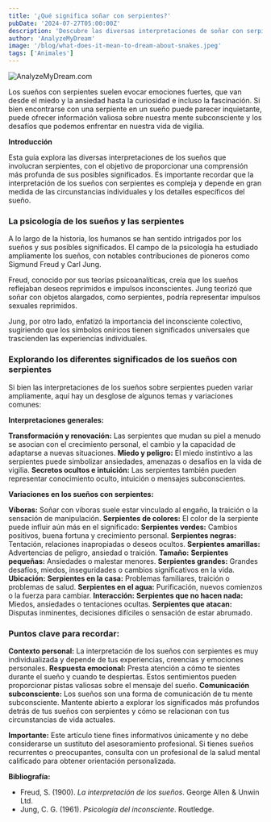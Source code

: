 ```yaml
---
title: '¿Qué significa soñar con serpientes?'
pubDate: '2024-07-27T05:00:00Z'
description: 'Descubre las diversas interpretaciones de soñar con serpientes, desde simbolizar una amenaza hasta representar una transformación personal.'
author: 'AnalyzeMyDream'
image: '/blog/what-does-it-mean-to-dream-about-snakes.jpeg'
tags: ['Animales']
---
```


![AnalyzeMyDream.com](/blog/what-does-it-mean-to-dream-about-snakes.jpeg)


Los sueños con serpientes suelen evocar emociones fuertes, que van desde el miedo y la ansiedad hasta la curiosidad e incluso la fascinación. Si bien encontrarse con una serpiente en un sueño puede parecer inquietante, puede ofrecer información valiosa sobre nuestra mente subconsciente y los desafíos que podemos enfrentar en nuestra vida de vigilia.

**Introducción**

Esta guía explora las diversas interpretaciones de los sueños que involucran serpientes, con el objetivo de proporcionar una comprensión más profunda de sus posibles significados. Es importante recordar que la interpretación de los sueños con serpientes es compleja y depende en gran medida de las circunstancias individuales y los detalles específicos del sueño.

### La psicología de los sueños y las serpientes

A lo largo de la historia, los humanos se han sentido intrigados por los sueños y sus posibles significados. El campo de la psicología ha estudiado ampliamente los sueños, con notables contribuciones de pioneros como Sigmund Freud y Carl Jung.

Freud, conocido por sus teorías psicoanalíticas, creía que los sueños reflejaban deseos reprimidos e impulsos inconscientes. Jung teorizó que soñar con objetos alargados, como serpientes, podría representar impulsos sexuales reprimidos. 

Jung, por otro lado, enfatizó la importancia del inconsciente colectivo, sugiriendo que los símbolos oníricos tienen significados universales que trascienden las experiencias individuales. 

### Explorando los diferentes significados de los sueños con serpientes

Si bien las interpretaciones de los sueños sobre serpientes pueden variar ampliamente, aquí hay un desglose de algunos temas y variaciones comunes:

**Interpretaciones generales:**

**Transformación y renovación:** Las serpientes que mudan su piel a menudo se asocian con el crecimiento personal, el cambio y la capacidad de adaptarse a nuevas situaciones. 
**Miedo y peligro:** El miedo instintivo a las serpientes puede simbolizar ansiedades, amenazas o desafíos en la vida de vigilia. 
**Secretos ocultos e intuición:** Las serpientes también pueden representar conocimiento oculto, intuición o mensajes subconscientes. 

**Variaciones en los sueños con serpientes:**

**Víboras:** Soñar con víboras suele estar vinculado al engaño, la traición o la sensación de manipulación. 
**Serpientes de colores:** El color de la serpiente puede influir aún más en el significado:
**Serpientes verdes:** Cambios positivos, buena fortuna y crecimiento personal.
**Serpientes negras:** Tentación, relaciones inapropiadas o deseos ocultos.
**Serpientes amarillas:** Advertencias de peligro, ansiedad o traición.
**Tamaño:** 
**Serpientes pequeñas:** Ansiedades o malestar menores.
**Serpientes grandes:** Grandes desafíos, miedos, inseguridades o cambios significativos en la vida.
**Ubicación:** 
**Serpientes en la casa:** Problemas familiares, traición o problemas de salud.
**Serpientes en el agua:** Purificación, nuevos comienzos o la fuerza para cambiar.
**Interacción:**
**Serpientes que no hacen nada:** Miedos, ansiedades o tentaciones ocultas.
**Serpientes que atacan:** Disputas inminentes, decisiones difíciles o sensación de estar abrumado.

### Puntos clave para recordar:

**Contexto personal:** La interpretación de los sueños con serpientes es muy individualizada y depende de tus experiencias, creencias y emociones personales. 
**Respuesta emocional:** Presta atención a cómo te sientes durante el sueño y cuando te despiertas. Estos sentimientos pueden proporcionar pistas valiosas sobre el mensaje del sueño.
**Comunicación subconsciente:** Los sueños son una forma de comunicación de tu mente subconsciente. Mantente abierto a explorar los significados más profundos detrás de tus sueños con serpientes y cómo se relacionan con tus circunstancias de vida actuales.

**Importante:** Este artículo tiene fines informativos únicamente y no debe considerarse un sustituto del asesoramiento profesional. Si tienes sueños recurrentes o preocupantes, consulta con un profesional de la salud mental calificado para obtener orientación personalizada.

**Bibliografía:**

* Freud, S. (1900). *La interpretación de los sueños*. George Allen & Unwin Ltd.
* Jung, C. G. (1961). *Psicología del inconsciente*. Routledge.